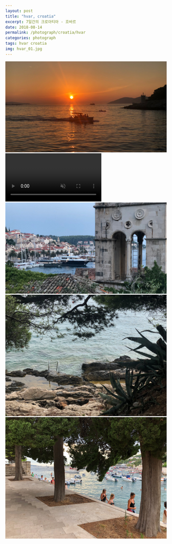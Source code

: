 ```yaml
---
layout: post
title: "hvar, croatia"
excerpt: 7일간의 크로아티아 - 흐바르
date: 2018-08-14
permalink: /photograph/croatia/hvar
categories: photograph
tags: hvar croatia
img: hvar_01.jpg
---
```


<div id="hvar">
  
  <img class="content content_01" src="/assets/img/hvar_01.jpg" title="반겨주는 흐바르의 노을">
  
  <div class="content_box content_box_01">
    <video class="content content_02" loop autoplay muted rel="preload">
      <source src="/assets/img/hvar.mp4" type="video/mp4" />
    </video>
    <img class="content content_03" src="/assets/img/hvar_02.jpg" title="요트 도시">
  </div>

  <div class="content_box content_box_02">
    <img class="content content_04" src="/assets/img/hvar_03.jpg" title="흔한 알로에와 바다수영장">
  </div>

  <div class="content_box content_box_03">
    <img class="content content_05" src="/assets/img/hvar_04.jpg" title="나무와 해변, 여인들">
    
  </div>
  
  <div class="content_box content_box_04">
    <div class="content content_06"></div>
  </div>

</div>
